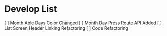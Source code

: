 # Develop List

[ ] Month Able Days Color Changed
[ ] Month Day Press Route API Added
[ ] List Screen Header Linking Refactoring
[ ] Code Refactoring
